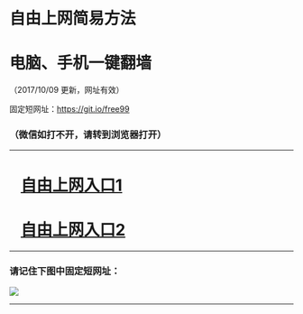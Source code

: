 ﻿# 自由上网简易方法

# 电脑、手机一键翻墙

（2017/10/09 更新，网址有效）

固定短网址：https://git.io/free99

### （微信如打不开，请转到浏览器打开）


***





# &nbsp;&nbsp; <a href="http://ft1753412775.fwq-tz-1001.info/fwqtz01.html?t=100900124770 " target="_blank">自由上网入口1</a>
# &nbsp;&nbsp; <a href="http://ft89112419.fwq-tz-1002.info/fwqtz02.html?t=10090017489 " target="_blank">自由上网入口2</a>
***

### 请记住下图中固定短网址：

<img src="https://s3-us-west-2.amazonaws.com/fwq-1001/yjfq-20170905okok.png" /> 


***

